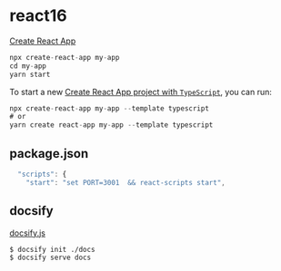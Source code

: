 # react16

[Create React App](https://zh-hant.reactjs.org/docs/create-a-new-react-app.html)

```js
npx create-react-app my-app
cd my-app
yarn start
```

To start a new [Create React App project with `TypeScript`](https://create-react-app.dev/docs/adding-typescript/), you can run:

```js
npx create-react-app my-app --template typescript
# or
yarn create react-app my-app --template typescript
```

## package.json

```js
  "scripts": {
    "start": "set PORT=3001  && react-scripts start",
```

## docsify

[docsify.js](https://docsify.js.org/#/zh-cn/quickstart)

`$ docsify init ./docs`  
`$ docsify serve docs`
